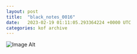 ```yaml
---
layout:	post
title:	"black_notes_0016"
date:	2023-02-19 01:11:05.293364224 +0000 UTC
categories:	kof archive
---
```


![Image Alt](https://k0f.github.io/assets/black_notes_0016.png)
